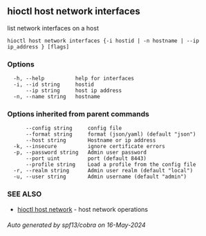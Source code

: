 ## hioctl host network interfaces

list network interfaces on a host

```
hioctl host network interfaces {-i hostid | -n hostname | --ip ip_address } [flags]
```

### Options

```
  -h, --help          help for interfaces
  -i, --id string     hostid
      --ip string     host ip address
  -n, --name string   hostname
```

### Options inherited from parent commands

```
      --config string     config file
      --format string     format (json/yaml) (default "json")
      --host string       Hostname or ip address
  -k, --insecure          ignore certificate errors
  -p, --password string   Admin user password
      --port uint         port (default 8443)
      --profile string    Load a profile from the config file
  -r, --realm string      Admin user realm (default "local")
  -u, --user string       Admin username (default "admin")
```

### SEE ALSO

* [hioctl host network](hioctl_host_network.md)	 - host network operations

###### Auto generated by spf13/cobra on 16-May-2024
